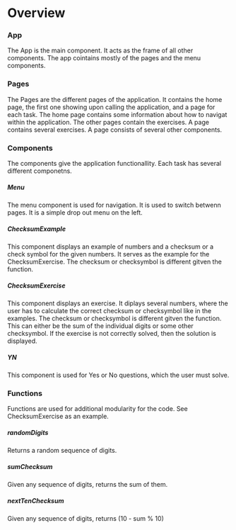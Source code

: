 # Overview

### App

The App is the main component. It acts as the frame of all other components. The app cointains mostly of the pages and the menu components.

### Pages

The Pages are the different pages of the application. It contains the home page, the first one showing upon calling the application, and a page for each task. The home page contains some information about how to navigat within the application. The other pages contain the exercises. A page contains several exercises. A page consists of several other components.

### Components

The components give the application functionallity. Each task has several different componetns.

##### Menu

The menu component is used for navigation. It is used to switch betwenn pages. It is a simple drop out menu on the left.

##### ChecksumExample

This component displays an example of numbers and a checksum or a check symbol for the given numbers. It serves as the example for the ChecksumExercise. The checksum or checksymbol is different gitven the function.

##### ChecksumExercise

This component displays an exercise. It diplays several numbers, where the user has to calculate the correct checksum or checksymbol like in the examples. The checksum or checksymbol is different gitven the function. This can either be the sum of the individual digits or some other checksymbol. If the exercise is not correctly solved, then the solution is displayed.

##### YN

This component is used for Yes or No questions, which the user must solve.

### Functions

Functions are used for additional modularity for the code. See ChecksumExercise as an example.

##### randomDigits

Returns a random sequence of digits.

##### sumChecksum

Given any sequence of digits, returns the sum of them.

##### nextTenChecksum

Given any sequence of digits, returns (10 - sum % 10)
